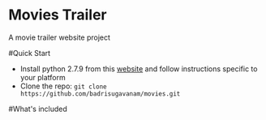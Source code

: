 # Movies Trailer
A movie trailer website project

#Quick Start 
- Install python 2.7.9 from this [website](https://www.python.org/downloads/release/python-279/) and follow instructions specific to your platform
- Clone the repo: `git clone https://github.com/badrisugavanam/movies.git`

#What's included 

